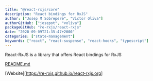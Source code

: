 ```yaml
---
title: "@react-rxjs/core"
description: "React bindings for RxJS"
author: ["Josep M Sobrepere", "Victor Oliva"]
authorGitHub: ["josepot", "voliva"]
packageGitHub: "re-rxjs/react-rxjs"
date: "2020-09-09T21:35:47+2000"
categories: ["state-management"]
keywords: ["react", "react-suspense", "react-hooks", "typescript"]
---
```


React-RxJS is a library that offers React bindings for RxJS

[README.md](https://github.com/re-rxjs/react-rxjs/blob/main/README.md)

[Website][https://re-rxjs.github.io/react-rxjs.org]

